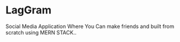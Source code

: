 # LagGram
Social Media Application Where You Can make friends and built from scratch using MERN STACK..
